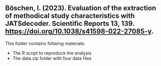 ## Böschen, I. (2023). Evaluation of the extraction of methodical study characteristics with JATSdecoder. Scientific Reports **13**, 139. https://doi.org/10.1038/s41598-022-27085-y.
This folder contains follwing materials:
- The R script to reproduce the analysis
- The data.zip folder with four data files
